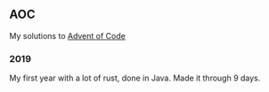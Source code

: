 ## AOC
 My solutions to [Advent of Code](https://adventofcode.com/)

### 2019
My first year with a lot of rust, done in Java. Made it through 9 days.

